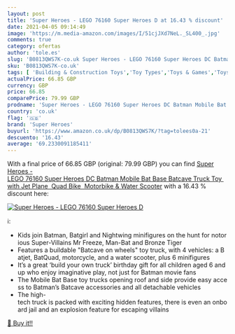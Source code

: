 ```yaml
---
layout: post
title: 'Super Heroes - LEGO 76160 Super Heroes D at 16.43 % discount'
date: 2021-04-05 09:14:49
image: 'https://m.media-amazon.com/images/I/51cjJXd7NeL._SL400_.jpg'
comments: true
category: ofertas
author: 'tole.es'
slug: 'B0813QWS7K-co.uk Super Heroes - LEGO 76160 Super Heroes DC Batman Mobile...'
sku: 'B0813QWS7K-co.uk'
tags: [ 'Building & Construction Toys','Toy Types','Toys & Games','Toys Store','lego','super heroes', ]
actualPrice: 66.85 GBP
currency: GBP
price: 66.85
comparePrice: 79.99 GBP
prodname: 'Super Heroes - LEGO 76160 Super Heroes DC Batman Mobile Bat Base Batcave Truck Toy with Jet Plane  Quad Bike  Motorbike & Water Scooter'
country: 'co.uk'
flag: '🇬🇧'
brand: 'Super Heroes'
buyurl: 'https://www.amazon.co.uk/dp/B0813QWS7K/?tag=tolees0a-21'
descuento: '16.43'
average: '69.2330091185411'
---
```


With a final price of 66.85 GBP (original: 79.99 GBP) you can find [Super Heroes - LEGO 76160 Super Heroes DC Batman Mobile Bat Base Batcave Truck Toy with Jet Plane  Quad Bike  Motorbike & Water Scooter](https://www.amazon.co.uk/dp/B0813QWS7K/?tag=tolees0a-21) with a  16.43 % discount here:

[![Super Heroes - LEGO 76160 Super Heroes D](https://m.media-amazon.com/images/I/51cjJXd7NeL._SL400_.jpg)](https://www.amazon.co.uk/dp/B0813QWS7K/?tag=tolees0a-21)

ℹ️:

- Kids join Batman, Batgirl and Nightwing minifigures on the hunt for notorious Super-Villains Mr Freeze, Man-Bat and Bronze Tiger
- Features a buildable "Batcave on wheels" toy truck, with 4 vehicles: a Batjet, BatQuad, motorcycle, and a water scooter, plus 6 minifigures
- It’s a great ‘build your own truck’ birthday gift for all children aged 6 and up who enjoy imaginative play, not just for Batman movie fans
- The Mobile Bat Base toy trucks opening roof and side provide easy access to Batman’s Batcave accessories and all detachable vehicles
- The high-tech truck is packed with exciting hidden features, there is even an onboard jail and an explosion feature for escaping villains

[🛒 Buy it!!](https://www.amazon.co.uk/dp/B0813QWS7K/?tag=tolees0a-21)
